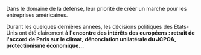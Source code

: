 Dans le domaine de la défense, leur priorité de créer un marché pour les entreprises américaines.

Durant les quelques dernières années, les décisions politiques des Etats-Unis ont été clairement **à l'encontre des intérêts des européens : retrait de l'accord de Paris sur le climat, dénonciation unilatérale du JCPOA, protectionisme économique...**